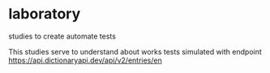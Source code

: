 # laboratory

studies to create automate tests

This studies serve to understand about works tests simulated with endpoint https://api.dictionaryapi.dev/api/v2/entries/en


